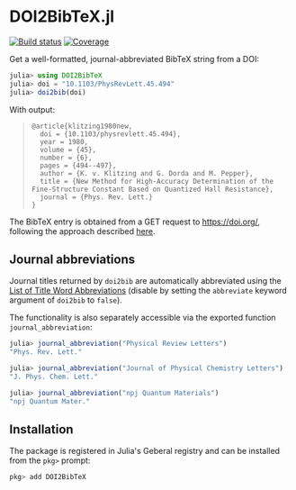 # DOI2BibTeX.jl

[![Build status][ci-status-img]][ci-status-url] [![Coverage][coverage-img]][coverage-url]

Get a well-formatted, journal-abbreviated BibTeX string from a DOI:

```jl
julia> using DOI2BibTeX
julia> doi = "10.1103/PhysRevLett.45.494"
julia> doi2bib(doi)
```
With output:

> ```
> @article{klitzing1980new,
>   doi = {10.1103/physrevlett.45.494},
>   year = 1980,
>   volume = {45},
>   number = {6},
>   pages = {494--497},
>   author = {K. v. Klitzing and G. Dorda and M. Pepper},
>   title = {New Method for High-Accuracy Determination of the Fine-Structure Constant Based on Quantized Hall Resistance},
>   journal = {Phys. Rev. Lett.}
> }
>```

The BibTeX entry is obtained from a GET request to https://doi.org/, following the approach described [here](https://discourse.julialang.org/t/replacing-citation-bib-with-a-standard-metadata-format/26871/4).

## Journal abbreviations

Journal titles returned by `doi2bib` are automatically abbreviated using the [List of Title Word Abbreviations](https://www.issn.org/services/online-services/access-to-the-ltwa/) (disable by setting the `abbreviate` keyword argument of `doi2bib` to `false`).

The functionality is also separately accessible via the exported function `journal_abbreviation`:

```jl
julia> journal_abbreviation("Physical Review Letters")
"Phys. Rev. Lett."

julia> journal_abbreviation("Journal of Physical Chemistry Letters")
"J. Phys. Chem. Lett."

julia> journal_abbreviation("npj Quantum Materials")
"npj Quantum Mater."
```

## Installation

The package is registered in Julia's Geberal registry and can be installed from the `pkg>` prompt:
```jl
pkg> add DOI2BibTeX
```

[ci-status-img]: https://github.com/thchr/DOI2BibTeX.jl/actions/workflows/ci.yml/badge.svg?branch=master
[ci-status-url]: https://github.com/thchr/DOI2BibTeX.jl/actions/workflows/ci.yml?query=branch%3Amaster
[coverage-img]:  https://codecov.io/gh/thchr/DOI2BibTeX.jl/branch/master/graph/badge.svg
[coverage-url]:  https://codecov.io/gh/thchr/DOI2BibTeX.jl
